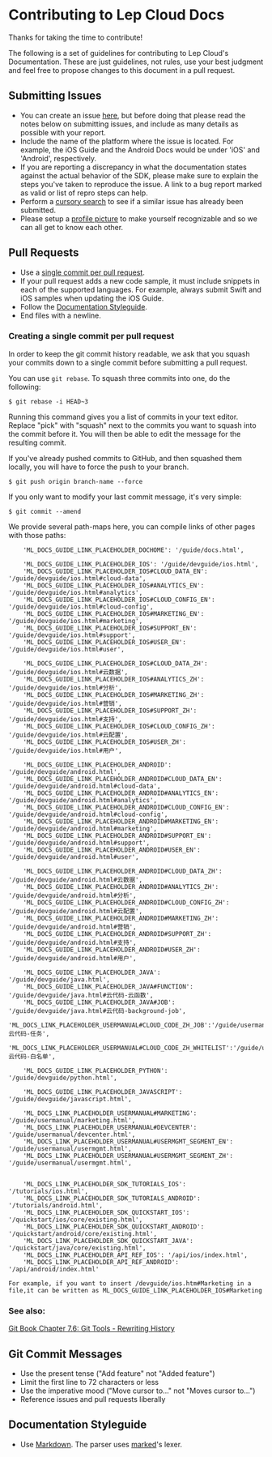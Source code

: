 # Contributing to Lep Cloud Docs

Thanks for taking the time to contribute!

The following is a set of guidelines for contributing to Lep Cloud's Documentation. These are just guidelines, not rules, use your best judgment and feel free to propose changes to this document in a pull request.

## Submitting Issues

- You can create an issue [here](https://github.com/LeapAppServices/LAS-Docs/issues/new), but before doing that please read the notes below on submitting issues, and include as many details as possible with your report.
- Include the name of the platform where the issue is located. For example, the iOS Guide and the Android Docs would be under 'iOS' and 'Android', respectively.
- If you are reporting a discrepancy in what the documentation states against the actual behavior of the SDK, please make sure to explain the steps you've taken to reproduce the issue. A link to a bug report marked as valid or list of repro steps can help.
- Perform a [cursory search](https://github.com/issues?q=+is%3Aissue+user%3ALeapAppServices) to see if a similar issue has already been submitted.
- Please setup a [profile picture](https://help.github.com/articles/how-do-i-set-up-my-profile-picture) to make yourself recognizable and so we can all get to know each other.

## Pull Requests

- Use a [single commit per pull request](#creating-a-single-commit-per-pull-request).
- If your pull request adds a new code sample, it must include snippets in each of the supported languages. For example, always submit Swift and iOS samples when updating the iOS Guide.
- Follow the [Documentation Styleguide](#documentation-styleguide).
- End files with a newline.

### Creating a single commit per pull request

In order to keep the git commit history readable, we ask that you squash your commits down to a single commit before submitting a pull request.

You can use `git rebase`. To squash three commits into one, do the following:

    $ git rebase -i HEAD~3

Running this command gives you a list of commits in your text editor. Replace "pick" with "squash" next to the commits you want to squash into the commit before it. You will then be able to edit the message for the resulting commit.

If you've already pushed commits to GitHub, and then squashed them locally, you will have to force the push to your branch.

    $ git push origin branch-name --force

If you only want to modify your last commit message, it's very simple:

    $ git commit --amend

We provide several path-maps here, you can compile links of other pages with those paths:

        'ML_DOCS_GUIDE_LINK_PLACEHOLDER_DOCHOME': '/guide/docs.html',

        'ML_DOCS_GUIDE_LINK_PLACEHOLDER_IOS': '/guide/devguide/ios.html',
        'ML_DOCS_GUIDE_LINK_PLACEHOLDER_IOS#CLOUD_DATA_EN': '/guide/devguide/ios.html#cloud-data',
        'ML_DOCS_GUIDE_LINK_PLACEHOLDER_IOS#ANALYTICS_EN': '/guide/devguide/ios.html#analytics',
        'ML_DOCS_GUIDE_LINK_PLACEHOLDER_IOS#CLOUD_CONFIG_EN': '/guide/devguide/ios.html#cloud-config',
        'ML_DOCS_GUIDE_LINK_PLACEHOLDER_IOS#MARKETING_EN': '/guide/devguide/ios.html#marketing',
        'ML_DOCS_GUIDE_LINK_PLACEHOLDER_IOS#SUPPORT_EN': '/guide/devguide/ios.html#support',
        'ML_DOCS_GUIDE_LINK_PLACEHOLDER_IOS#USER_EN': '/guide/devguide/ios.html#user',

        'ML_DOCS_GUIDE_LINK_PLACEHOLDER_IOS#CLOUD_DATA_ZH': '/guide/devguide/ios.html#云数据',
        'ML_DOCS_GUIDE_LINK_PLACEHOLDER_IOS#ANALYTICS_ZH': '/guide/devguide/ios.html#分析',
        'ML_DOCS_GUIDE_LINK_PLACEHOLDER_IOS#MARKETING_ZH': '/guide/devguide/ios.html#营销',
        'ML_DOCS_GUIDE_LINK_PLACEHOLDER_IOS#SUPPORT_ZH': '/guide/devguide/ios.html#支持',
        'ML_DOCS_GUIDE_LINK_PLACEHOLDER_IOS#CLOUD_CONFIG_ZH': '/guide/devguide/ios.html#云配置',
        'ML_DOCS_GUIDE_LINK_PLACEHOLDER_IOS#USER_ZH': '/guide/devguide/ios.html#用户',

        'ML_DOCS_GUIDE_LINK_PLACEHOLDER_ANDROID': '/guide/devguide/android.html',
        'ML_DOCS_GUIDE_LINK_PLACEHOLDER_ANDROID#CLOUD_DATA_EN': '/guide/devguide/android.html#cloud-data',
        'ML_DOCS_GUIDE_LINK_PLACEHOLDER_ANDROID#ANALYTICS_EN': '/guide/devguide/android.html#analytics',
        'ML_DOCS_GUIDE_LINK_PLACEHOLDER_ANDROID#CLOUD_CONFIG_EN': '/guide/devguide/android.html#cloud-config',
        'ML_DOCS_GUIDE_LINK_PLACEHOLDER_ANDROID#MARKETING_EN': '/guide/devguide/android.html#marketing',
        'ML_DOCS_GUIDE_LINK_PLACEHOLDER_ANDROID#SUPPORT_EN': '/guide/devguide/android.html#support',
        'ML_DOCS_GUIDE_LINK_PLACEHOLDER_ANDROID#USER_EN': '/guide/devguide/android.html#user',

        'ML_DOCS_GUIDE_LINK_PLACEHOLDER_ANDROID#CLOUD_DATA_ZH': '/guide/devguide/android.html#云数据',
        'ML_DOCS_GUIDE_LINK_PLACEHOLDER_ANDROID#ANALYTICS_ZH': '/guide/devguide/android.html#分析',
        'ML_DOCS_GUIDE_LINK_PLACEHOLDER_ANDROID#CLOUD_CONFIG_ZH': '/guide/devguide/android.html#云配置',
        'ML_DOCS_GUIDE_LINK_PLACEHOLDER_ANDROID#MARKETING_ZH': '/guide/devguide/android.html#营销',
        'ML_DOCS_GUIDE_LINK_PLACEHOLDER_ANDROID#SUPPORT_ZH': '/guide/devguide/android.html#支持',
        'ML_DOCS_GUIDE_LINK_PLACEHOLDER_ANDROID#USER_ZH': '/guide/devguide/android.html#用户',

        'ML_DOCS_GUIDE_LINK_PLACEHOLDER_JAVA': '/guide/devguide/java.html',
        'ML_DOCS_GUIDE_LINK_PLACEHOLDER_JAVA#FUNCTION': '/guide/devguide/java.html#云代码-云函数',
        'ML_DOCS_GUIDE_LINK_PLACEHOLDER_JAVA#JOB': '/guide/devguide/java.html#云代码-background-job',
        'ML_DOCS_LINK_PLACEHOLDER_USERMANUAL#CLOUD_CODE_ZH_JOB':'/guide/usermanual/cloudcode.html#云代码-任务',
        'ML_DOCS_LINK_PLACEHOLDER_USERMANUAL#CLOUD_CODE_ZH_WHITELIST':'/guide/usermanual/cloudcode.html#云代码-白名单',

        'ML_DOCS_GUIDE_LINK_PLACEHOLDER_PYTHON': '/guide/devguide/python.html',
        
        'ML_DOCS_GUIDE_LINK_PLACEHOLDER_JAVASCRIPT': '/guide/devguide/javascript.html',

        'ML_DOCS_LINK_PLACEHOLDER_USERMANUAL#MARKETING': '/guide/usermanual/marketing.html',
        'ML_DOCS_LINK_PLACEHOLDER_USERMANUAL#DEVCENTER': '/guide/usermanual/devcenter.html',
        'ML_DOCS_LINK_PLACEHOLDER_USERMANUAL#USERMGMT_SEGMENT_EN': '/guide/usermanual/usermgmt.html',
        'ML_DOCS_LINK_PLACEHOLDER_USERMANUAL#USERMGMT_SEGMENT_ZH': '/guide/usermanual/usermgmt.html',


        'ML_DOCS_LINK_PLACEHOLDER_SDK_TUTORIALS_IOS': '/tutorials/ios.html',
        'ML_DOCS_LINK_PLACEHOLDER_SDK_TUTORIALS_ANDROID': '/tutorials/android.html',
        'ML_DOCS_LINK_PLACEHOLDER_SDK_QUICKSTART_IOS': '/quickstart/ios/core/existing.html',
        'ML_DOCS_LINK_PLACEHOLDER_SDK_QUICKSTART_ANDROID': '/quickstart/android/core/existing.html',
        'ML_DOCS_LINK_PLACEHOLDER_SDK_QUICKSTART_JAVA': '/quickstart/java/core/existing.html',
        'ML_DOCS_LINK_PLACEHOLDER_API_REF_IOS': '/api/ios/index.html',
        'ML_DOCS_LINK_PLACEHOLDER_API_REF_ANDROID': '/api/android/index.html'

    For example, if you want to insert /devguide/ios.htm#Marketing in a file,it can be written as ML_DOCS_GUIDE_LINK_PLACEHOLDER_IOS#Marketing

### See also:
[Git Book Chapter 7.6: Git Tools - Rewriting History](http://git-scm.com/book/en/v2/Git-Tools-Rewriting-History)

## Git Commit Messages

- Use the present tense ("Add feature" not "Added feature")
- Limit the first line to 72 characters or less
- Use the imperative mood ("Move cursor to..." not "Moves cursor to...")
- Reference issues and pull requests liberally

## Documentation Styleguide

- Use [Markdown](https://daringfireball.net/projects/markdown). The parser uses [marked](https://github.com/chjj/marked)'s lexer.
